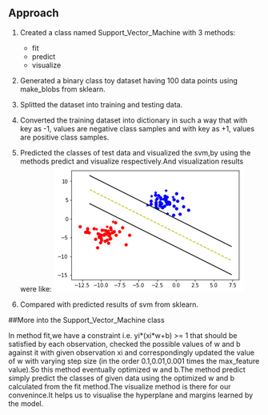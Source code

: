 ## Approach

1. Created a class named Support_Vector_Machine with 3 methods:
      - fit
      - predict
      - visualize

2. Generated a binary class toy dataset having 100 data points using make_blobs from sklearn.

3. Splitted the dataset into training and testing data.

4. Converted the training dataset into dictionary in such a way that with key as -1, values are negative class samples and with key as +1, values are positive class samples.

5. Predicted the classes of test data and visualized the svm,by using the methods predict and visualize respectively.And visualization results were like:
          ![image info](./svm_visualize.png)

6. Compared with predicted results of svm from sklearn.


##More into the Support_Vector_Machine class

In method fit,we have a constraint i.e. yi*(xi*w+b) >= 1 that should be satisfied by each observation, checked the possible values of w and b against it with given observation xi and correspondingly updated the value of w with varying step size (in the order 0.1,0.01,0.001 times the max_feature value).So this method eventually optimized w and b.The method predict simply predict the classes of given data using the optimized w and b calculated from the fit method.The visualize method is there for our convenince.It helps us to visualise the hyperplane and margins learned by the model. 

